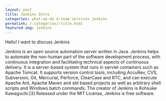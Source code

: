```yaml
---
layout: post
title: Jenkins Intro
categories: what-we-do d-team services jenkins
permalink: /:categories/:title.html
featured-img: jenkins
---
```

Hello! I want to discuss Jenkins


Jenkins is an open source automation server written in Java. Jenkins helps to automate the non-human part of the software development process, with continuous integration and facilitating technical aspects of continuous delivery. It is a server-based system that runs in servlet containers such as Apache Tomcat. It supports version control tools, including AccuRev, CVS, Subversion, Git, Mercurial, Perforce, ClearCase and RTC, and can execute Apache Ant, Apache Maven and sbt based projects as well as arbitrary shell scripts and Windows batch commands. The creator of Jenkins is Kohsuke Kawaguchi.[3] Released under the MIT License, Jenkins is free software.
